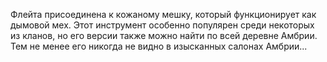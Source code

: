 Флейта присоединена к кожаному мешку, который функционирует как дымовой мех. Этот инструмент особенно популярен среди некоторых из кланов, но его версии также можно найти по всей деревне Амбрии. Тем не менее его никогда не видно в изысканных салонах Амбрии...
